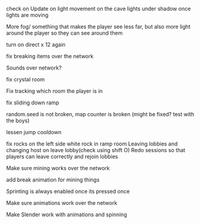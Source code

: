 

check on Update on light movement on the cave lights under shadow once lights are moving 

More fog/ something that makes the player see less far, but also more light around the player so they can see around them 

turn on direct x 12 again

fix breaking items over the network 

Sounds over network?

fix crystal room

Fix tracking which room the player is in

fix sliding down ramp

random.seed is not broken, map counter is broken (might be fixed? test with the boys)

lessen jump cooldown

fix rocks on the left side white rock in ramp room
Leaving lobbies and changing host on leave lobby(check using shift O)
Redo sessions so that players can leave correctly and rejoin lobbies

Make sure mining works over the network

add break animation for mining things

Sprinting is always enabled once its pressed once

Make sure animations work over the network

Make Slender work with animations and spinning